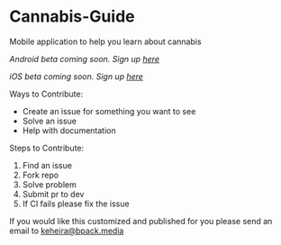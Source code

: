 # Cannabis-Guide
Mobile application to help you learn about cannabis

*Android beta coming soon. Sign up [here](https://forms.gle/Teg2UF9ADhiSegWN8)*

*iOS beta coming soon. Sign up [here](https://forms.gle/mLXsH2o9V2a47T6c7)*

Ways to Contribute:
- Create an issue for something you want to see
- Solve an issue
- Help with documentation

Steps to Contribute:
1. Find an issue
2. Fork repo
3. Solve problem
4. Submit pr to dev
6. If CI fails please fix the issue

If you would like this customized and published for you please send an email to keheira@bpack.media
